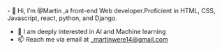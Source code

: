 \- 👋 Hi, I’m @Martin ,a front-end Web developer.Proficient in HTML, CSS, Javascript, react, python, and Django.
- 👀 I am deeply interested in AI and Machine learning
- 📫 Reach me via email at _martinwere14@gmail.com 

<!---
Martin-bot-man/Martin-bot-man is a ✨ special ✨ repository because its `README.md` (this file) appears on your GitHub profile.
You can click the Preview link to take a look at your changes.
--->
